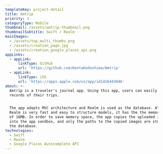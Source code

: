 ```yaml
---
templateKey: project-detail
title: Amtrip
priority: 3
categoryType: Mobile
thumbnail: /assets/amtrip-thumbnail.png
thumbnailSubtitle: Swift / Realm
mainImages:
  - /assets/top_multi_thumbs.png
  - /assets/creation_page.jpg
  - /assets/creation_google_places_api.png
appLinks:
  - appLink:
      linkType: GitHub
      url: 'https://github.com/KentaKodashima/Amtrip'
  - appLink:
      linkType: iOS
      url: 'https://apps.apple.com/us/app/id1416443046'
about: >-
  Amtrip is a traveler's journal app. Using this app, users can easily make
  records of their trips.


  The app adopts MVC architecture and Realm is used as the database. Although
  Realm is very fast and easy to structure models, it has the the memory limit
  of 16MB. In order to save memory space, the app copies the uploaded images
  into the app sandbox, and only the paths to the copied images are stored into
  the database.
technologies:
  - Swift
  - Realm
  - Google Places Autocomplete API
---
```


